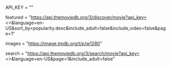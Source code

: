 API_KEY = ""

featured = "https://api.themoviedb.org/3/discover/movie?api_key=<<Key>>&language=en-US&sort_by=popularity.desc&include_adult=false&include_video=false&page=1"

images = "https://image.tmdb.org/t/p/w1280"

search = "https://api.themoviedb.org/3/search/movie?api_key=<<Key>>&language=en-US&page=1&include_adult=false"